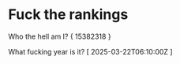 # Fuck the rankings

Who the hell am I?
{ 15382318 }

What fucking year is it?
[ 2025-03-22T06:10:00Z ]
